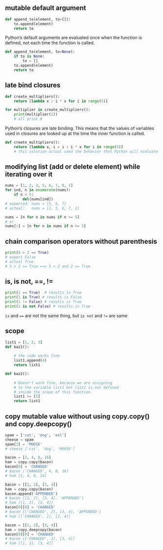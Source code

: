 ## mutable default argument
``` python
def append_to(element, to=[]):
    to.append(element)
    return to
```

Python’s default arguments are evaluated once when the function is defined, not each time the function is called.

``` python
def append_to(element, to=None):
    if to is None:
        to = []
    to.append(element)
    return to
```

## late bind closures
``` python
def create_multipliers():
    return [lambda x : i * x for i in range(5)]

for multiplier in create_multipliers():
    print(multiplier(2))
    # all print 8
```

Python’s closures are late binding. This means that the values of variables used in closures are looked up at the time the inner function is called.

``` python
def create_multipliers():
    return [lambda x, i = i : i * x for i in range(5)]
    # this solution actual used the behavior that Python will evaluate the parameter when function is defined
```

## modifying list (add or delete element) while iterating over it
``` python
nums = [1, 2, 3, 5, 6, 7, 0, 1]
for ind, n in enumerate(nums):
    if n < 5:
        del(nums[ind])
# expected: nums = [5, 6, 7]
# actual:   nums = [2, 5, 6, 7, 1]
```

``` python
nums = [n for n in nums if n >= 5]
# or
nums[:] = [n for n in nums if n >= 5]
```

## chain comparison operators without parenthesis
``` python
print(5 > 2 == True) 
# expect False
# actual True
# 5 > 2 == True ==> 5 > 2 and 2 == True
``` 

## is, is not, ==, !=
``` python
print(1 == True)  # results is True
print(1 is True) # results is False
print(1 != False) # results is True 
print(1 is not False) # results is True
```

`is` and `==` are not the same thing, but `is not` and `!=` are same

## scope
``` python
list1 = [1, 2, 3]
def baz1():
  
    # the code works fine
    list1.append(4) 
    return list1

def baz2():
  
    # Doesn't work fine, because we are assigning 
    # to the variable list1 but list1 is not defined 
    # inside the scope of this function.
    list1 += [5]      
    return list1
```

## copy mutable value without using copy.copy() and copy.deepcopy()
``` python
spam = ['cat', 'dog', 'eel']
cheese = spam
spam[2] = 'MOOSE'
# cheese ['cat', 'dog', 'MOOSE']

bacon = [2, 4, 8, 16]
ham = copy.copy(bacon)
bacon[0] = 'CHANGED'
# bacon ['CHANGED', 4, 8, 16]
# ham [2, 4, 8, 16]

bacon = [[1, 2], [3, 4]]
ham = copy.copy(bacon)
bacon.append('APPENDED')
# bacon [[1, 2], [3, 4], 'APPENDED']
# ham [[1, 2], [3, 4]]
bacon[0][0] = 'CHANGED'
# bacon [['CHANGED', 2], [3, 4], 'APPENDED']
# ham [['CHANGED', 2], [3, 4]]

bacon = [[1, 2], [3, 4]]
ham = copy.deepcopy(bacon)
bacon[0][0] = 'CHANGED'
# bacon [['CHANGED', 2], [3, 4]]
# ham [[1, 2], [3, 4]]
```